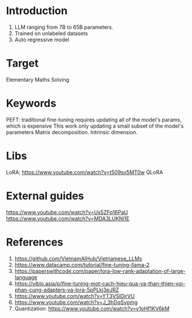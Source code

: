# Introduction
1. LLM ranging from 7B to 65B parameters.
2. Trained on unlabeled datasets
3. Auto regressive model

# Target
Elementary Maths Solving

# Keywords
PEFT: traditional fine-tuning requires updating all of the model's params, which is expensive
    This work only updating a small subset of the model's parameters
Matrix decomposition.
Intrinsic dimension.

# Libs
LoRA: https://www.youtube.com/watch?v=t509sv5MT0w
QLoRA

# External guides
https://www.youtube.com/watch?v=Us5ZFp16PaU
https://www.youtube.com/watch?v=MDA3LUKNl1E

# References
1. https://github.com/VietnamAIHub/Vietnamese_LLMs
2. https://www.datacamp.com/tutorial/fine-tuning-llama-2
3. https://paperswithcode.com/paper/lora-low-rank-adaptation-of-large-language
4. https://viblo.asia/p/fine-tuning-mot-cach-hieu-qua-va-than-thien-voi-phan-cung-adapters-va-lora-5pPLkj3eJRZ
5. https://www.youtube.com/watch?v=YT3VSlDjrVU
6. https://www.youtube.com/watch?v=J_3hDqSvpmg
7. Quantization: https://www.youtube.com/watch?v=v1oHf1KV6kM
